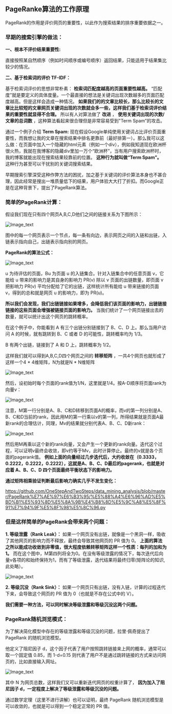 
## PageRanke算法的工作原理

PageRank的作用是评价网页的重要性，以此作为搜索结果的排序重要依据之一。

### 早期的搜索引擎的做法：

  __一、根本不评价结果重要性:__ 
  
  直接按照某自然顺序（例如时间顺序或编号顺序）返回结果，只能适用于结果集比较少的情况。
      
  __二、基于检索词的评价 TF-IDF：__
  
  基于检索词评价的思想非常朴素： __检索词匹配度越高的页面重要性越高。__ “匹配度”就是要定义的具体度量。一个最直接的想法是关键词出现次数越多的页面匹配度越高。但是这样会造成一种情况。 __如果我们的的文章比较长，那么比较长的文章比比较短的文章网页关键词出现的次数就会多一些，这样我们基于检索词评价结果的重要性就显得不合理。__ 所以有人对算法做了 __改进__ ， __使用关键词出现的次数/文章的总词数__ ，这种算法看起来很合理但是非常容易受到"Term Spam”的攻击。
    
  通过一个例子介绍 __Term Spam:__
    现在假设Google单纯使用关键词占比评价页面重要性，而我想让我的文章在搜索结果中排名更靠前（最好排第一）。那么我可以这么做：在页面中加入一个隐藏的html元素（例如一个div），例如我知道现在欧洲杯很火热，我就在我博客的隐藏div里加一万个“欧洲杯”，当有用户搜索欧洲杯时，我的博客就能出现在搜索结果较靠前的位置。 __这种行为就叫做“Term Spam”。__ 这种行为甚至可以干扰别的关键词搜索结果。

早期搜索引擎深受这种作弊方法的困扰，加之基于关键词的评价算法本身也不甚合理，因此经常是搜出一堆质量低下的结果，用户体验大大打了折扣。而Google正是在这种背景下，提出了PageRank算法。


### 简单的PageRank计算：
  
  假设我们现在只有四个网页A,B,C,D他们之间的链接关系为下图所示：
  
  ![Image_text](https://raw.githubusercontent.com/OneStepAndTwoSteps/data_mining_analysis/master/static/PageRank%E7%AE%97%E6%B3%95/1.png)
  
  图中的每一个网页表示一个节点，每一条有向边，表示网页之间的入链和出链，入链表示指向自己，出链表示指向别的网页。
  
  __PageRank的算法公式：__
    
  ![Image_text](https://raw.githubusercontent.com/OneStepAndTwoSteps/data_mining_analysis/master/static/PageRank%E7%AE%97%E6%B3%95/3.png)
  
u 为待评估的页面，Bu 为页面 u 的入链集合。针对入链集合中的任意页面 v，它能给 u 带来的影响力是其自身的影响力 PR(v) 除以 v 页面的出链数量，即页面 v 把影响力 PR(v) 平均分配给了它的出链，这样统计所有能给 u 带来链接的页面 v，得到的总和就是网页 u 的影响力，即为 PR(u)。

__所以我们会发现，我们出链链接如果增多，会降低我们该页面的影响力，出链链接链接的这些页面会增强被链接页面的影响力。__ 当我们统计了一个网页链接出去的数量，就可以统计出这个网页的跳转概率。

在这个例子中，你能看到 A 有三个出链分别链接到了 B、C、D 上。那么当用户访问 A 的时候，就有跳转到 B、C 或者 D 的可能性，跳转概率均为 1/3。

B 有两个出链，链接到了 A 和 D 上，跳转概率为 1/2。

这样我们就可以得到A,B,C,D四个网页之间的 __转移矩阵__ ，一共4个网页也就形成了这样一个4 * 4维矩阵，N为就是N * N维矩阵

 ![Image_text](https://raw.githubusercontent.com/OneStepAndTwoSteps/data_mining_analysis/master/static/PageRank%E7%AE%97%E6%B3%95/4.png)

然后，设初始时每个页面的rank值为1/N，这里就是1/4。按A-D顺序将页面rank为向量v：
  
 ![Image_text](https://raw.githubusercontent.com/OneStepAndTwoSteps/data_mining_analysis/master/static/PageRank%E7%AE%97%E6%B3%95/5.png)

注意，M第一行分别是A、B、C和D转移到页面A的概率，而v的第一列分别是A、B、C和D当前的rank，因此用M的第一行乘以v的第一列，所得结果就是页面A最新rank的合理估计，同理，Mv的结果就分别代表A、B、C、D新rank：

 ![Image_text](https://raw.githubusercontent.com/OneStepAndTwoSteps/data_mining_analysis/master/static/PageRank%E7%AE%97%E6%B3%95/6.png)

然后用M再乘以这个新的rank向量，又会产生一个更新的rank向量。迭代这个过程，可以证明v最终会收敛，即v约等于Mv，此时计算停止。最终的v就是各个页面的pagerank值。 __例如上面的向量经过几步迭代后，大约收敛在（0.3333，0.2222，0.2222，0.2222），这就是A、B、C、D最后的pagerank，也就是对应着 A、B、C、D 四个页面最终平衡状态下的影响力。__

__通过矩阵相乘验证判断最后影响力确实几乎不发生变化：__

https://github.com/OneStepAndTwoSteps/data_mining_analysis/blob/master/PageRank%E7%AE%97%E6%B3%95/%E5%88%A4%E6%96%AD%E5%BD%B1%E5%93%8D%E5%8A%9B%E4%B8%8D%E5%9C%A8%E5%8F%91%E7%94%9F%E5%8F%98%E5%8C%96.py


### 但是这样简单的PageRank会带来两个问题：
  
  __1. 等级泄露（Rank Leak）：__ 如果一个网页没有出链，就像是一个黑洞一样，吸收了其他网页的影响力而不释放，最终会导致其他网页的 PR 值为 0。 __上面的算法之所以能成功收敛到非零值，很大程度依赖转移矩阵这样一个性质：每列的加和为1。__ 而在这个图中，M第四列将全为0。在没有等级泄露的情况下，每次迭代后向量v各项的和始终保持为1，而有了等级泄露，迭代结果将最终归零(矩阵论的知识,此处略）。

 ![Image_text](https://raw.githubusercontent.com/OneStepAndTwoSteps/data_mining_analysis/master/static/PageRank%E7%AE%97%E6%B3%95/2.png)



  __2. 等级沉没（Rank Sink）：__ 如果一个网页只有出链，没有入链，计算的过程迭代下来，会导致这个网页的 PR 值为 0（也就是不存在公式中的 V）。

__我们需要一种方法，可以同时解决等级泄露和等级沉没这两个问题。__

### PageRank随机浏览模式：

为了解决简化模型中存在的等级泄露和等级沉没的问题，拉里·佩奇提出了 PageRank 的随机浏览模型。

他定义了阻尼因子 d，这个因子代表了用户按照跳转链接来上网的概率，通常可以取一个固定值 0.85，而 1-d=0.15 则代表了用户不是通过跳转链接的方式来访问网页的，比如直接输入网址。

 ![Image_text](https://raw.githubusercontent.com/OneStepAndTwoSteps/data_mining_analysis/master/static/PageRank%E7%AE%97%E6%B3%95/7.png)


其中 N 为网页总数，这样我们又可以重新迭代网页的权重计算了， __因为加入了阻尼因子 d，一定程度上解决了等级泄露和等级沉没的问题。__

通过数学定理（这里不进行讲解）也可以证明，最终 PageRank 随机浏览模型是可以收敛的，也就是可以得到一个稳定正常的 PR 值。
